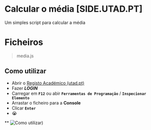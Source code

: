 # Calcular o média [SIDE.UTAD.PT]

Um simples script para calcular a média


# Ficheiros

> media.js

## Como utilizar

 - Abrir o [Registo Académico (utad.pt)](https://www.campus.utad.pt/registoacademico/)
 - Fazer ***LOGIN***
 - Carregar em **`F12`** ou abir **`Ferramentas de Programação`** / **`Inspecionar Elemento`**
 - Arrastar o ficheiro para a **Console**
 - Clicar  **`Enter`**
 -  😭 

**
![Como utilizar ](https://i.imgur.com/l6d0JyK.gif))

